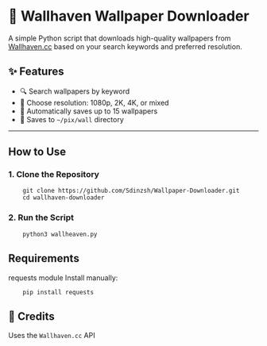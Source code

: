 # 🌄 Wallhaven Wallpaper Downloader

A simple Python script that downloads high-quality wallpapers from [Wallhaven.cc](https://wallhaven.cc) based on your search keywords and preferred resolution.

## ✨ Features

- 🔍 Search wallpapers by keyword
- 📐 Choose resolution: 1080p, 2K, 4K, or mixed
- 💾 Automatically saves up to 15 wallpapers
- 📁 Saves to `~/pix/wall` directory

---

## How to Use

### 1. Clone the Repository
        git clone https://github.com/Sdinzsh/Wallpaper-Downloader.git
        cd wallhaven-downloader
### 2. Run the Script
        python3 wallheaven.py
## Requirements
  requests module
    Install manually:
    
        pip install requests

## 🙌 Credits

  Uses the `Wallhaven.cc` API
